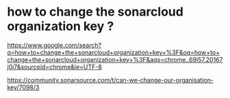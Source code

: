 
# how to change the sonarcloud organization key ?

https://www.google.com/search?q=how+to+change+the+sonarcloud+organization+key+%3F&oq=how+to+change+the+sonarcloud+organization+key+%3F&aqs=chrome..69i57.20167j0j7&sourceid=chrome&ie=UTF-8

https://community.sonarsource.com/t/can-we-change-our-organisation-key/7098/3
